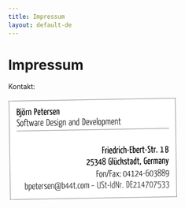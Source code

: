 ```yaml
---
title: Impressum
layout: default-de
---
```


# Impressum

Kontakt:

![Kontaktinformationen](../public/images/imprint/card6.gif)
